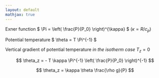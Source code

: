```yaml
---
layout: default
mathjax: true
---
```


Exner function $ \Pi  = \left( \frac{P}{P_0} \right)^{\kappa} $
($\kappa = R/c_p$)

Potential temperature $ \theta = T \Pi^{-1} $

Vertical gradient of potential temperature *in the isotherm case* $T_z=0$

$$ \theta_z = - T \kappa \Pi^{-1}  \left( \frac{P}{P_0} \right)^{-1} $$

$$ \theta_z = \kappa \theta \frac{\rho g}{P} $$
